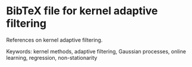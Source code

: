 # BibTeX file for kernel adaptive filtering

References on kernel adaptive filtering.

Keywords: kernel methods, adaptive filtering, Gaussian processes, online learning, regression, non-stationarity
